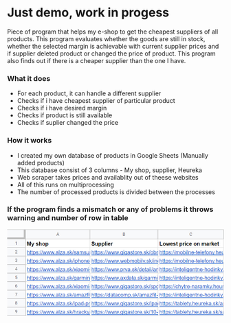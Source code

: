 # Just demo, work in progess 

Piece of program that helps my e-shop to get the cheapest suppliers of all products. This program evaluates whether the goods are still in stock, whether the selected margin is achievable with current supplier prices and if supplier deleted product or changed the price of product. This program also finds out if there is a cheaper supplier than the one I have.

### What it does
- For each product, it can handle a different supplier
- Checks if i have cheapest supplier of particular product
- Checks if i have desired margin
- Checks if product is still available
- Checks if suplier changed the price
### How it works

- I created my own database of products in Google Sheets (Manually added products)
- This database consist of 3 columns - My shop, supplier, Heureka
- Web scraper takes prices and availablity out of theese websites
- All of this runs on multiprocessing
- The number of processed products is divided between the processes

### If the program finds a mismatch or any of problems it throws warning and number of row in table

![Table](https://github.com/Samuel-Bachorik/eshop_suppliers_prices_comparator/blob/main/table.jpg)
